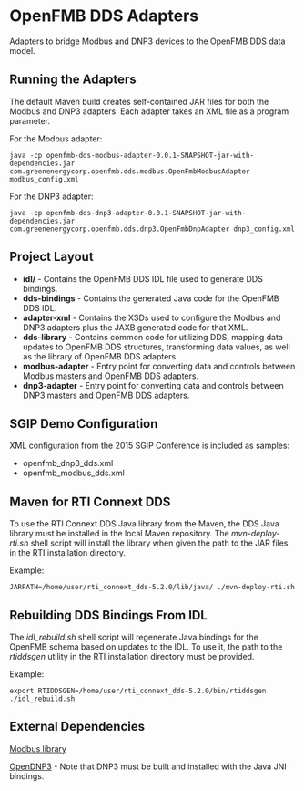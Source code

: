 OpenFMB DDS Adapters
==========================

Adapters to bridge Modbus and DNP3 devices to the OpenFMB DDS data model.

Running the Adapters
---------------

The default Maven build creates self-contained JAR files for both the Modbus and DNP3 adapters. Each adapter takes an
XML file as a program parameter.

For the Modbus adapter:

    java -cp openfmb-dds-modbus-adapter-0.0.1-SNAPSHOT-jar-with-dependencies.jar com.greenenergycorp.openfmb.dds.modbus.OpenFmbModbusAdapter modbus_config.xml

For the DNP3 adapter:

    java -cp openfmb-dds-dnp3-adapter-0.0.1-SNAPSHOT-jar-with-dependencies.jar com.greenenergycorp.openfmb.dds.dnp3.OpenFmbDnpAdapter dnp3_config.xml


Project Layout
---------------

* **idl/** - Contains the OpenFMB DDS IDL file used to generate DDS bindings.
* **dds-bindings** - Contains the generated Java code for the OpenFMB DDS IDL.
* **adapter-xml** - Contains the XSDs used to configure the Modbus and DNP3 adapters plus the JAXB generated code for that XML.
* **dds-library** - Contains common code for utilizing DDS, mapping data updates to OpenFMB DDS structures, transforming data values, as well as the library of OpenFMB DDS adapters.
* **modbus-adapter** - Entry point for converting data and controls between Modbus masters and OpenFMB DDS adapters.
* **dnp3-adapter** - Entry point for converting data and controls between DNP3 masters and OpenFMB DDS adapters.

SGIP Demo Configuration
---------------

XML configuration from the 2015 SGIP Conference is included as samples:

- openfmb_dnp3_dds.xml
- openfmb_modbus_dds.xml


Maven for RTI Connext DDS
---------------

To use the RTI Connext DDS Java library from the Maven, the DDS Java library must be installed in the local Maven
repository. The *mvn-deploy-rti.sh* shell script will install the library when given the path to the JAR files in
the RTI installation directory.

Example:

    JARPATH=/home/user/rti_connext_dds-5.2.0/lib/java/ ./mvn-deploy-rti.sh


Rebuilding DDS Bindings From IDL
------------------

The *idl_rebuild.sh* shell script will regenerate Java bindings for the OpenFMB schema based on updates to the IDL.
To use it, the path to the *rtiddsgen* utility in the RTI installation directory must be provided.

Example:

    export RTIDDSGEN=/home/user/rti_connext_dds-5.2.0/bin/rtiddsgen
    ./idl_rebuild.sh


External Dependencies
-------------------

[Modbus library](http://github.com/gec/modbus-library)

[OpenDNP3](http://github.com/gec/dnp3) - Note that DNP3 must be built and installed with the Java JNI bindings.